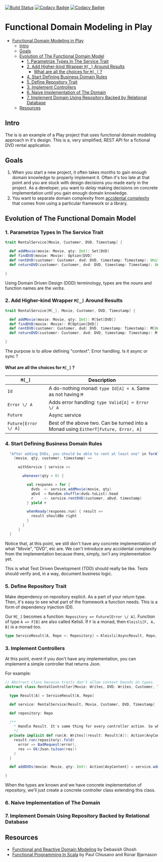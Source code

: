 [![Build Status](https://travis-ci.org/dragisak/play-modeling.svg?branch=master)](https://travis-ci.org/dragisak/play-modeling)  [![Codacy Badge](https://api.codacy.com/project/badge/grade/ae7f4a6531594e18abf285c41148df5b)](https://www.codacy.com/app/dragishak/play-modeling) [![Codacy Badge](https://api.codacy.com/project/badge/coverage/ae7f4a6531594e18abf285c41148df5b)](https://www.codacy.com/app/dragisak/play-modeling)

# Functional Domain Modeling in Play

<!-- START doctoc generated TOC please keep comment here to allow auto update -->
<!-- DON'T EDIT THIS SECTION, INSTEAD RE-RUN doctoc TO UPDATE -->
- [Functional Domain Modeling in Play](#functional-domain-modeling-in-play)
  - [Intro](#intro)
  - [Goals](#goals)
  - [Evolution of The Functional Domain Model](#evolution-of-the-functional-domain-model)
    - [1. Parametrize Types In The Service Trait](#1-parametrize-types-in-the-service-trait)
    - [2. Add Higher-kind Wrapper `M[_]` Around Results](#2-add-higher-kind-wrapper-m_-around-results)
      - [What are all the choices for `M[_]` ?](#what-are-all-the-choices-for-m_-)
    - [4. Start Defining Business Domain Rules](#4-start-defining-business-domain-rules)
    - [5. Define Repository Trait](#5-define-repository-trait)
    - [3. Implement Controllers](#3-implement-controllers)
    - [6. Naive Implementation of The Domain](#6-naive-implementation-of-the-domain)
    - [7. Implement Domain Using Repository Backed by Relational Database](#7-implement-domain-using-repository-backed-by-relational-database)
  - [Resources](#resources)
<!-- END doctoc generated TOC please keep comment here to allow auto update -->

## Intro

The is is an example of a Play project that uses functional domain modeling approach in it's design.
This is a, very simplified, REST API for a fictional DVD rental application.

## Goals

1. When you start a new project, it often takes months to gain enough domain knowledge to properly implement it.
Often it's too late at that point and you are stuck with design decisions you made early in the project.
As a developer, you want to *delay* making decisions on concrete implementation until you gain enough
domain knowledge.
1. You want to separate domain complexity from [accidental complexity](https://en.wikipedia.org/wiki/No_Silver_Bullet) that comes from using a particular framework
 or a library.

## Evolution of The Functional Domain Model

### 1. Parametrize Types In The Service Trait

```scala
trait RentalService[Movie, Customer, DVD, Timestamp] {

  def addMovie(movie: Movie, qty: Int): Set[DVD]
  def findDVD(movie: Movie): Option[DVD]
  def rentDVD(customer: Customer, dvd: DVD, timestamp: Timestamp): Unit
  def returnDVD(customer: Customer, dvd: DVD, timestamp: Timestamp): Unit

}
```

Using Domain Driven Design (DDD) terminology, types are the _nouns_ and function names are the _verbs_.

### 2. Add Higher-kind Wrapper `M[_]` Around Results

```scala
trait RentalService[M[_], Movie, Customer, DVD, Timestamp] {

  def addMovie(movie: Movie, qty: Int): M[Set[DVD]]
  def findDVD(movie: Movie): M[Option[DVD]]
  def rentDVD(customer: Customer, dvd: DVD, timestamp: Timestamp): M[Unit]
  def returnDVD(customer: Customer, dvd: DVD, timestamp: Timestamp): M[Unit]

}
```

The purpose is to allow defining "context". Error handling. Is it async or sync ?

#### What are all the choices for `M[_]` ?

`M[_]`                  | Description
----------------------- | -----------------------------------------------------------
`Id`                    | A do-nothing monad: `type Id[A] = A`. Same as not having `M`
`Error \/ A`            | Adds error handling: `type Valid[A] = Error \/ A`
`Future`                | Async service
`Future[Error \/ A]`    | Best of the above two. Can be turned into a Monad using `EitherT[Future, Error, A]`

### 4. Start Defining Business Domain Rules
```scala
  "After adding DVDs, you should be able to rent at least one" in forAll(movies -> "movie", qtys -> "qty", customers -> "customer", timestamps -> "timestamp") {
    (movie, qty, customer, timestamp) =>

      withService { service =>

        whenever(qty > 0) {

          val respones = for {
            dvds  <- service.addMovie(movie, qty)
            aDvd  = Random.shuffle(dvds.toList).head
            r     <- service.rentDVD(customer, aDvd, timestamp)
          } yield r

          whenReady(respones.run) { result =>
            result shouldBe right
          }
        }
      }
  }
```

Notice that, at this point, we still don't have any concrete implementation of what "Movie", "DVD", etc are.
We can't introduce any accidental complexity from the implementation because there, simply, isn't any
implementation yet.

This is what Test Driven Development (TDD) should really be like. Tests should verify and, in a way, document business logic.


### 5. Define Repository Trait

Make dependency on repository explicit. As a part of your return type. Then, it's easy to see what part of the framework a function needs. This is a form
of dependency injection (DI).

Our `M[_]` becomes a function: `Repository => Future[Error \/ A]`. Function of type `A => F[B]` are also called Kelisli. If `F` is a monad, then
`Kleisli[F, A, B]` is a monad too.

```scala
type ServiceResult[A, Repo <: Repository] = Kleisli[AsyncResult, Repo, A]
```

### 3. Implement Controllers

At this point, event if you don't have any implementation, you can implement a simple controller that returns Json.

For example:

```scala
// Abstract class because traits don't allow context bounds on types.
abstract class RentalController[Movie: Writes, DVD: Writes, Customer, Timestamp, Repo <: Repository] extends Controller {

  type Result[A] = ServiceResult[A, Repo]

  def service: RentalService[Result, Movie, Customer, DVD, Timestamp]

  def repository: Repo

  /**
    * Handle Result. It's same thing for every controller action. So why not use implicit conversion.
    */
  private implicit def run[A: Writes](result: Result[A]): Action[AnyContent] = Action.async {
    result.run(repository).fold(
      error => BadRequest(error),
      res => Ok(Json.toJson(res))
    )
  }

  def addDVDs(movie: Movie, qty: Int): Action[AnyContent] = service.addMovie(movie, qty)

}
```

When the types are known and we have concrete implementation of repository, we'll just
create a concrete controller class extending this class.

### 6. Naive Implementation of The Domain

### 7. Implement Domain Using Repository Backed by Relational Database

## Resources

* [Functional and Reactive Domain Modeling](https://manning.com/books/functional-and-reactive-domain-modeling) by  Debasish Ghosh
* [Functional Programming In Scala](https://manning.com/books/functional-programming-in-scala) by Paul Chiusano and Rúnar Bjarnason


